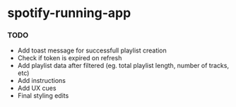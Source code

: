 # spotify-running-app

### TODO
- Add toast message for successfull playlist creation
- Check if token is expired on refresh
- Add playlist data after filtered (eg. total playlist length, number of tracks, etc)
- Add instructions
- Add UX cues
- Final styling edits
